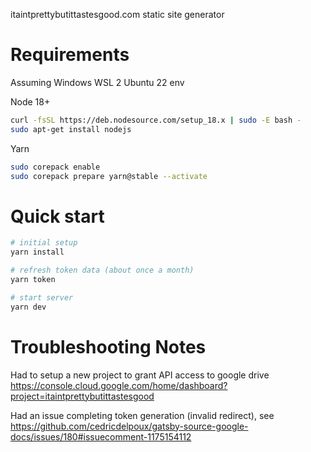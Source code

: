 itaintprettybutittastesgood.com static site generator

# Requirements

Assuming Windows WSL 2 Ubuntu 22 env

Node 18+
```sh
curl -fsSL https://deb.nodesource.com/setup_18.x | sudo -E bash -
sudo apt-get install nodejs
```

Yarn
```sh
sudo corepack enable
sudo corepack prepare yarn@stable --activate
```

# Quick start

```sh
# initial setup
yarn install

# refresh token data (about once a month)
yarn token

# start server
yarn dev
```

# Troubleshooting Notes

Had to setup a new project to grant API access to google drive
https://console.cloud.google.com/home/dashboard?project=itaintprettybutittastesgood

Had an issue completing token generation (invalid redirect), see
https://github.com/cedricdelpoux/gatsby-source-google-docs/issues/180#issuecomment-1175154112

